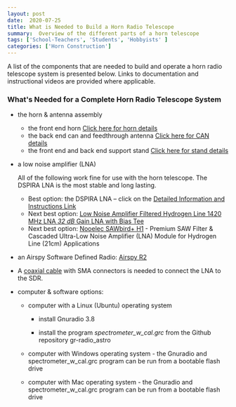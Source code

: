 ```yaml
---
layout: post
date:  2020-07-25
title: What is Needed to Build a Horn Radio Telescope
summary:  Overview of the different parts of a horn telescope
tags: ['School-Teachers', 'Students', 'Hobbyists' ]
categories: ['Horn Construction']
---
```

A list of the components that are needed to build and operate a horn radio telescope system is presented below. Links to documentation and instructional videos are provided where applicable.

### What's Needed for a Complete Horn Radio Telescope System
   - the horn & antenna assembly

      * the front end horn [Click here for horn details](https://drive.google.com/file/d/1qdc5lhKErFyIsc8b52ZIkCPJLi-XykSb/view?usp=sharing)
      * the back end can and feedthrough antenna [Click here for CAN details](https://wvurail.org/dspira-lessons/AssemblingtheCAN)
      * the front end and back end support stand [Click here for stand details](https://drive.google.com/file/d/1qdc5lhKErFyIsc8b52ZIkCPJLi-XykSb/view?usp=sharing)

   - a low noise amplifier (LNA)
   
       All of the following work fine for use with the horn telescope. The DSPIRA LNA is the most stable and long lasting.

      * Best option: the DSPIRA LNA – click on the [Detailed Information and Instructions Link](http://wvurail.org/dspira-lessons/DetailedLNAInstructions)
      * Next best option: [Low Noise Amplifier Filtered Hydrogen Line 1420 MHz LNA *32 dB* Gain LNA with Bias Tee](https://gpio.com/products/hydrogen-line-lna-with-bias-tee) 
      * Next best option: [Nooelec SAWbird+ H1](https://www.nooelec.com/store/sdr/sdr-addons/sawbird-h1.html) - Premium SAW Filter & Cascaded Ultra-Low Noise Amplifier (LNA) Module for Hydrogen Line (21cm) Applications

   - an Airspy Software Defined Radio: [Airspy R2](https://airspy.com/airspy-r2) 

   - A [coaxial cable](https://www.coaxrf.com/shop/1-rf-coaxial-cables/times-microwave-lmr240/sma-male-times-microwave-lmr240/lmr240-sma-male-to-sma-male-coaxial-rf-pigtail-cable/) with SMA connectors is needed to connect the LNA to the SDR.

   - computer & software options:

      * computer with a Linux (Ubuntu) operating system

         + install Gnuradio 3.8

         + install the program *spectrometer_w_cal.grc* from the Github repository gr-radio_astro


      * computer with Windows operating system - the Gnuradio and spectrometer_w_cal.grc program can be run from a bootable flash drive

      * computer with Mac operating system - the Gnuradio and spectrometer_w_cal.grc program can be run from a bootable flash drive

